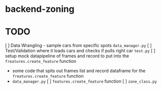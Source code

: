 # backend-zoning


# TODO

[ ] Data Wrangling - sample cars from specific spots `data_manager.py`
[ ] Test/Validation where it loads cars and checks if pulls right car `test.py`
[ ] setup mock datapipeline of frames and record to put into the `freatures.create_feature` function
  * some code that spits out frames list and record dataframe for the `freatures.create_feature` function 
  * `data_manager.py`
[ ] `features.create_feature` function
[ ] `zone_class.py`